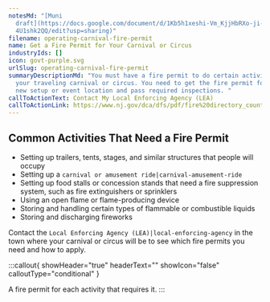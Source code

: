 ```yaml
---
notesMd: "[Muni
  draft](https://docs.google.com/document/d/1Kb5h1xeshi-Vm_KjjHbRXo-ji-3DejgKUG\
  4U1shk2QQ/edit?usp=sharing)"
filename: operating-carnival-fire-permit
name: Get a Fire Permit for Your Carnival or Circus
industryIds: []
icon: govt-purple.svg
urlSlug: operating-carnival-fire-permit
summaryDescriptionMd: "You must have a fire permit to do certain activities at
  your traveling carnival or circus. You need to get the fire permit for each
  new setup or event location and pass required inspections. "
callToActionText: Contact My Local Enforcing Agency (LEA)
callToActionLink: https://www.nj.gov/dca/dfs/pdf/fire%20directory_county%20summary/fire_code_enforcement_director.pdf
---
```


## Common Activities That Need a Fire Permit

- Setting up trailers, tents, stages, and similar structures that people will occupy
- Setting up a `carnival or amusement ride|carnival-amusement-ride`
- Setting up food stalls or concession stands that need a fire suppression system, such as fire extinguishers or sprinklers
- Using an open flame or flame-producing device
- Storing and handling certain types of flammable or combustible liquids
- Storing and discharging fireworks

Contact the `Local Enforcing Agency (LEA)|local-enforcing-agency` in the town where your carnival or circus will be to see which fire permits you need and how to apply.

:::callout{ showHeader="true" headerText="" showIcon="false" calloutType="conditional" }

A fire permit for each activity that requires it.
:::
